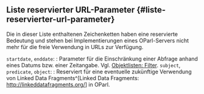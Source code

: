 ## Liste reservierter URL-Parameter {#liste-reservierter-url-parameter}

Die in dieser Liste enthaltenen Zeichenketten haben eine reservierte Bedeutung
und stehen bei Implementierungen eines OParl-Servers nicht mehr für die
freie Verwendung in URLs zur Verfügung.

`startdate`, `enddate`:
:    Parameter für die Einschränkung einer Abfrage anhand eines Datums bzw.
     einer Zeitangabe. Vgl. [Objektlisten: Filter](#filter).
`subject`, `predicate`, `object`:
:    Reserviert für eine eventuelle zukünftige Verwendung
     von Linked Data Fragments^[Linked Data Fragments: <http://linkeddatafragments.org/>]
     in OParl.
